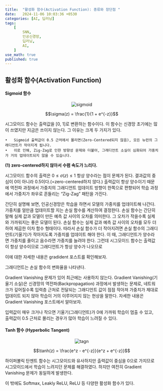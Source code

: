 ```yaml
---
title:  "활성화 함수(Activation Function): 종류와 장단점 "
date:   2024-11-06 10:03:36 +0530
categories: [AI, 딥러닝]
tags:
    [
        SNN,
        인공신경망,
        딥러닝,
		AI,
    ]
use_math: true 
published: true
---
```



활성화 함수(Activation Function)
---

#### Sigmoid 함수

<p align="center">
  <img src="https://mlnotebook.github.io/img/transferFunctions/sigmoid.png" alt="sigmoid">
</p>

$$\sigma(z) = \frac{1}{1 + e^{-z}}$$

시그모이드 함수는 출력값을 [0, 1]로 변환하는 함수이다. 이 함수는 신경망 초기에는 많이 쓰였지만 지금은 쓰이지 않는다. 그 이유는 크게 두 가지가 있다.

	•	Sigmoid 출력값이 0.5 근처에서 몰리면(Zero-Centered되지 않음), 모든 뉴런의 그래디언트가 작아지게 됩니다.
	•	이로 인해, Zig-Zag로 인한 방향성 문제와 더불어, 그래디언트 소실이 심화되어 가중치가 거의 업데이트되지 않을 수 있습니다.
__(1) zero-centered하지 않아서 수렴 속도가 느리다.__

시그모이드 함수의 출력은 $0 \leq \sigma(z) \leq 1$ 항상 양수라는 점이 문제가 된다. 결과값의 중심이 0이 아니라 0.5이다.(=zero-centered하지 않다.) 출력값이 항상 양수이기 때문에 역전파 과정에서 가중치의 그래디언트 업데이트 방향이 한쪽으로 편향되어 학습 과정에서 가중치가 좌우로 흔들리는 “Zig-Zag” 패턴을 가진다. 

간단히 설명해 보면, 인공신경망은 학습을 하면서 모델의 가중치를 업데이트해 나간다. 가중치를 얼만큼 업데이트할 지는 손실 함수를 계산하여 결정한다. 손실 함수는 간단히 말해 실제 값과 모델이 만든 예측 값 사이의 오차를 의미한다. 그 오차가 작을수록 실제와 가까워지는 좋은 모델이 된다. 손실 함수는 실제 값과 예측 값 사이의 오차를 모두 더하여 제곱한 이차 함수 형태이다. 따라서 손실 함수가 더 작아지려면 손실 함수의 그래디언트(기울기)가 작아지도록 가중치를 업데이트 해야 한다. 이 때, 그래디언트가 양수라면 가중치를 줄이고 음수라면 가중치를 늘려야 한다. 그런데 시그모이드 함수는 출력값이 항상 양수이므로 그래디언트가 항상 양수가 나오므로 

이에 대한 자세한 내용은 gradident 포스트를 확인해보자.


그래디언트는 손실 함수의 변화율을 나타낸다.
<!--
	•	

    	
    
	•	만약 그래디언트 방향을 따르지 않고 임의의 방향으로 이동하면, 학습 속도가 느려지거나 손실 함수가 더 커질 수 있습니다.


    6. 그래디언트 방향이 잘못될 때

	1.	Zig-Zag 현상:
	•	그래디언트가 항상 같은 방향(양수/음수)으로 편향되면, 가중치가 최적화 경로를 따라가지 못하고 진동하며 비효율적으로 학습됩니다.
	2.	그래디언트 소실:
	•	그래디언트 값이 너무 작으면, 업데이트 방향은 맞더라도 가중치가 거의 움직이지 않아 학습이 멈춥니다.
-->

 Gradient Vanishing 문제가 있어 최근에는 사용하지 않는다. Gradient Vanishing(기울기 소실)은 신경망의 역전파(Backpropagation) 과정에서 발생하는 문제로, 네트워크가 깊어질수록 입력층 근처로 전달되는 그래디언트 값이 점점 작아져 가중치가 제대로 업데이트 되지 않아 학습이 거의 이루어지지 않는 현상을 말한다. 자세한 내용은 Gradient Vanishing 포스트에서 알아보자.

입력값이 매우 크거나 작으면 기울기(그래디언트)가 0에 가까워 학습이 멈출 수 있고, 출력값이 0.5 근처로 몰리는 경우가 많아 학습이 느려질 수 있다. 

#### Tanh 함수 (Hyperbolic Tangent)

<p align="center">
  <img src="https://mlnotebook.github.io/img/transferFunctions/tanh.png" alt="tagn">
</p>

$$\tanh(z) = \frac{e^z - e^{-z}}{e^z + e^{-z}}$$

하이퍼볼릭 탄젠트 함수는 시그모이드와 유사하지만 출력값이 중심을 0으로 가지므로 시그모이드에서 학습이 느려지던 문제를 해결하였다. 하지만 여전히 Gradient Vanishing 문제가 동일하게 발생한다. 

이 밖에도 Softmax, Leakly ReLU, ReLU 등 다양한 활성화 함수가 있다.

<!-- >
2. 출력이 음수라면 가중치가 올바르게 맞춰질까?

출력이 음수인 경우에는  $\sigma(z)$ 가 Zero-Centered(출력값이 양수와 음수로 대칭적)인 함수라면, 가중치 업데이트가 더 균형적으로 이루어질 가능성이 크다.


Tanh 함수를 예로 들면:

\tanh(z) = \frac{e^z - e^{-z}}{e^z + e^{-z}}

	•	출력 범위:  -1 에서  1 .
	•	출력값이  0 을 중심으로 대칭적이기 때문에, 역전파 과정에서 기울기의 부호가 양수와 음수로 균형 있게 나타납니다.
	•	따라서 가중치가 업데이트될 때 좌우로 요동치지 않고, 더 효율적으로 최적화를 진행합니다.